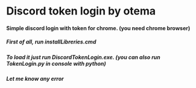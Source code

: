# Discord token login by otema 
#### Simple discord login with token for chrome. (you need chrome browser)
##### First of all, run installLibreries.cmd
##### To load it just run DiscordTokenLogin.exe. (you can also run TokenLogin.py in console with python)
##### Let me know any error

